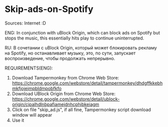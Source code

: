 # Skip-ads-on-Spotify
Sources: Internet :D

ENG: In conjunction with uBlock Origin, which can block ads on Spotify but stops the music, this essentially hits play to continue uninterrupted.

RU: В сочетании с uBlock Origin, который может блокировать рекламу на Spotify, но останавливает музыку, это, по сути, запускает воспроизведение, чтобы продолжать непрерывно.

REQUIREMENTS(ENG):
1) Download Tampermonkey from Chrome Web Store: 
https://chrome.google.com/webstore/detail/tampermonkey/dhdgffkkebhmkfjojejmpbldmpobfkfo
2) Download UBlock Origin from Chrome Web Store: 
https://chrome.google.com/webstore/detail/ublock-origin/cjpalhdlnbpafiamejdnhcphjbkeiagm
3) Click on file "skip_ad.js", if all fine, Tampermonkey script download window will appear
4) Use it
